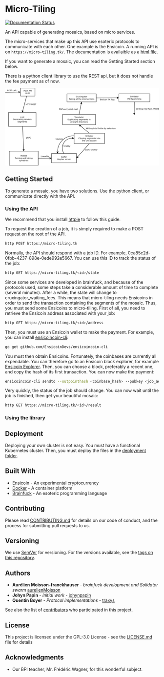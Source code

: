 # Micro-Tiling

[![Documentation Status](https://readthedocs.org/projects/micro-tiling/badge/?version=latest)](https://micro-tiling.readthedocs.io/en/latest/?badge=latest)

An API capable of generating mosaics, based on micro services.


The micro-services that make up this API use esoteric protocols to communicate with each other. One example is the Ensicoin. A running API is on `https://micro-tiling.tk/`. The documentation is availaible as a [html file](swagger_api/index.html).

If you want to generate a mosaic, you can read the Getting Started section below.

There is a python client library to use the REST api, but it does not handle the fee payment as of now.

![Alt text](./protocol.svg)

## Getting Started

To generate a mosaic, you have two solutions. Use the python client, or communicate directly with the API.

### Using the API

We recommend that you install [httpie](https://github.com/jakubroztocil/httpie) to follow this guide.

To request the creation of a job, it is simply required to make a POST request on the root of the API.

```sh
http POST https://micro-tiling.tk
```

Normally, the API should respond with a job ID. For example, 0ca85c2d-0fbb-4237-898e-0ede992e5667. You can use this ID to track the status of the job:

```sh
http GET https://micro-tiling.tk/<id>/state
```

Since some services are developed in brainfuck, and because of the protocols used, some steps take a considerable amount of time to complete (several minutes).
After a while, the state will change to cruxingator_waiting_fees. This means that micro-tiling needs Ensicoins in order to send the transaction containing the segments of the mosaic.
Thus, you must send some Ensicoins to micro-tiling. First of all, you need to retrieve the Ensicoin address associated with your job:

```sh
http GET https://micro-tiling.tk/<id>/address
```

Then, you must use an Ensicoin wallet to make the payment. For example, you can install [ensicoincoin-cli](https://github.com/EnsicoinDevs/ensicoincoin-cli):

```sh
go get github.com/EnsicoinDevs/ensicoincoin-cli
```

You must then obtain Ensicoins. Fortunately, the coinbases are currently all expendable. You can therefore go to an Ensicoin block explorer, for example [Ensicoin Explorer](https://explorer.ensicoin.tk/). Then, you can choose a block, preferably a recent one, and copy the hash of its first transaction. You can now make the payment:

```sh
ensicoincoin-cli sendto --outpointhash <coinbase_hash> --pubkey <job_address> --value 42
```

Very quickly, the status of the job should change. You can now wait until the job is finished, then get your beautiful mosaic:

```sh
http GET https://micro-tiling.tk/<id>/result
```

### Using the library


## Deployment

Deploying your own cluster is not easy. You must have a functional Kubernetes cluster. Then, you must deploy the files in the [deployment folder](deployment).

## Built With

* [Ensicoin](https://github.com/EnsicoinDevs/ensicoin) - An experimental cryptocurrency
* [Docker](https://www.docker.com/) - A container platform
* [Brainfuck](https://en.wikipedia.org/wiki/Brainfuck) - An esoteric programming language

## Contributing

Please read [CONTRIBUTING.md](CONTRIBUTING.md) for details on our code of conduct, and the process for submitting pull requests to us.

## Versioning

We use [SemVer](http://semver.org/) for versioning. For the versions available, see the [tags on this repository](https://github.com/traxys/micro-tiling/tags). 

## Authors

* **Aurélien Moisson-franckhauser** - *brainfuck development and Solidator swarm* [aurelienMoisson](https://github.com/aurelienMoisson)
* **Johyn Papin** - *Initial work* - [johynpapin](https://github.com/johynpapin)
* **Quentin Boyer** - *Protocol implementations* - [traxys](https://github.com/traxys)

See also the list of [contributors](https://github.com/traxys/micro-tiling/contributors) who participated in this project.

## License

This project is licensed under the GPL-3.0 License - see the [LICENSE.md](LICENSE.md) file for details

## Acknowledgments

* Our BPI teacher, Mr. Frédéric Wagner, for this wonderful subject.
